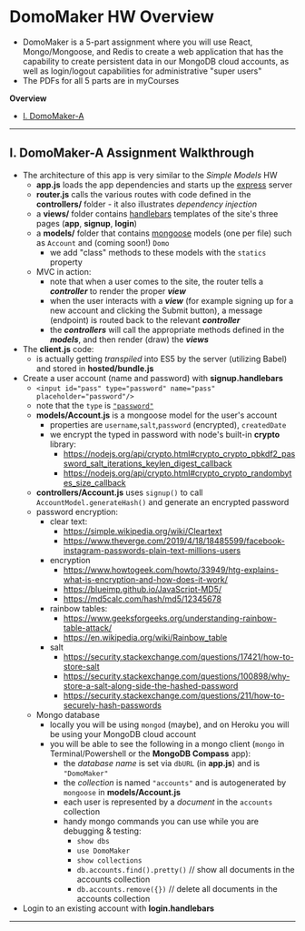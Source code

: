 # DomoMaker HW Overview

- DomoMaker is a 5-part assignment where you will use React, Mongo/Mongoose, and Redis to create a web application that has the capability to create persistent data in our MongoDB cloud accounts, as well as login/logout capabilities for administrative "super users"
- The PDFs for all 5 parts are in myCourses

**Overview**

- [I. DomoMaker-A](#A)

<!--

- [II. DomoMaker-B](#B)

- [III. DomoMaker-C](#C)

- [IV. DomoMaker-D](#D)

- [V. DomoMaker-E](#E)

-->

<a id="A"></a>

---



<a id="domomaker-a-tips"></a>

## I. DomoMaker-A Assignment Walkthrough

- The architecture of this app is very similar to the *Simple Models* HW
  - **app.js**  loads the app dependencies and starts up the [express](https://www.npmjs.com/package/express) server
  - **router.js** calls the various routes with code defined in the **controllers/** folder - it also illustrates *dependency injection*
  - a **views/** folder contains [handlebars](https://handlebarsjs.com/) templates of the site's three pages (**app**, **signup**, **login**)
  - a **models/** folder that contains [mongoose](https://www.npmjs.com/package/mongoose) models (one per file) such as `Account` and (coming soon!) `Domo`
    - we add "class" methods to these models with the `statics` property
  - MVC in action:
    - note that when a user comes to the site, the router tells a ***controller*** to render the proper ***view***
    - when the user interacts with a ***view*** (for example signing up for a new account and clicking the Submit button), a message (endpoint) is routed back to the relevant ***controller***
    - the ***controllers*** will call the appropriate methods defined in the ***models***, and then render (draw) the ***views***
- The **client.js** code:
  - is actually getting *transpiled* into ES5 by the server (utilizing Babel) and stored in **hosted/bundle.js**
- Create a user account (name and password) with **signup.handlebars**
  - `<input id="pass" type="password" name="pass" placeholder="password"/>`
  - note that the `type` is [`"password"`](https://developer.mozilla.org/en-US/docs/Web/HTML/Element/input/password)
  - **models/Account.js** is a mongoose model for the user's account
    - properties are `username`,`salt`,`password` (encrypted), `createdDate`
    - we encrypt the typed in password with node's built-in **crypto** library:
      - https://nodejs.org/api/crypto.html#crypto_crypto_pbkdf2_password_salt_iterations_keylen_digest_callback
      - https://nodejs.org/api/crypto.html#crypto_crypto_randombytes_size_callback
  - **controllers/Account.js** uses `signup()` to call `AccountModel.generateHash()` and generate an encrypted password
  - password encryption:
    - clear text:
      - https://simple.wikipedia.org/wiki/Cleartext
      - https://www.theverge.com/2019/4/18/18485599/facebook-instagram-passwords-plain-text-millions-users
    - encryption
      - https://www.howtogeek.com/howto/33949/htg-explains-what-is-encryption-and-how-does-it-work/
      - https://blueimp.github.io/JavaScript-MD5/
      - https://md5calc.com/hash/md5/12345678
    - rainbow tables:
      - https://www.geeksforgeeks.org/understanding-rainbow-table-attack/
      - https://en.wikipedia.org/wiki/Rainbow_table
    - salt
      - https://security.stackexchange.com/questions/17421/how-to-store-salt
      - https://security.stackexchange.com/questions/100898/why-store-a-salt-along-side-the-hashed-password
      - https://security.stackexchange.com/questions/211/how-to-securely-hash-passwords
  - Mongo database
    - locally you will be using `mongod` (maybe), and on Heroku you will be using your MongoDB cloud account
    - you will be able to see the following in a mongo client (`mongo` in Terminal/Powershell or the **MongoDB Compass** app):
      - the *database name* is set via `dbURL` (in **app.js**) and is `"DomoMaker"`
      - the *collection* is named `"accounts"` and is autogenerated by `mongoose` in **models/Account.js**
      - each user is represented by a *document* in the `accounts` collection
      - handy mongo commands you can use while you are debugging & testing:
        - `show dbs`
        - `use DomoMaker`
        - `show collections`
        - `db.accounts.find().pretty()` // show all documents in the accounts collection
        - `db.accounts.remove({})` // delete all documents in the accounts collection
- Login to an existing account with **login.handlebars**


<a id="B"></a>

---

<!--

## II. DomoMaker B - Assignment Walkthrough

1) DomoMaker-B:
  - See myCourses for PDF and dropbox/due date
  - Comment out the following line in **models/Account.js** (with mongoose 5+, we don't need it anymore):
    - `mongoose.Promise = global.Promise;`
  - Typos in PDF:
    - Near the top of page 6, delete this line (with mongoose 5+, we don't need it anymore):
      - `mongoose.Promise = global.Promise;`
    - Bottom of page 6, should be `createdDate` NOT `createdData`
    - Near top of page 7, get rid of semicolon on this line - `owner: convertId(ownderId);` should be `owner: convertId(ownderId)`
    - Bottom of page 7, regarding #12, a clarification. In **client.js**, the jQuery code that is called when the `#makeDomoSubmit` button is clicked is triggered by this: `$("#domoForm").on("submit", ...`
    - Bottom of Page 8, regarding #15, both lines of code are new
    - Clarification - the code for both #15 & #16 will go into **controllers/Domo.js**
  - Make sure that you create a new repository (and Heroku app) for each version of DomoMaker. I will be grading/checking these off very quickly, so you will be able to delete the old Heroku apps very quickly if need be
  - What's new:
    - HTTP *sessions* keep track of who is logged in
    - you can now add Domos to the database, "owned" and only visible to the current logged in user
    - multiple domos can have the *same name* (unlike the HW where according to the schema, the `Cat` documents have to have `unique` names
    - handy mongo commands you can use while you are debugging & testing:
      - `show dbs`
      - `use DomoMaker`
      - `show collections`
      - `db.accounts.find().pretty()` // show all documents in the accounts collection
      - `db.accounts.remove({})` // delete all documents in the accounts collection
      - `db.domos.find().pretty()` // show all documents in the domos collection
      - `db.domos.remove({})` // delete all documents in the domos collection
    - you also might want to completely get rid of ("drop") a collection - in particular if you changed the associated mongoose schema of the documents
      - `db.accounts.drop()` // drop accounts collection which deletes the index and all documents in that collection
      - `db.domos.drop()` // drop domos collection which deletes the index and all documents in that collection

<hr>

2) HTTP sessions

- HTTP sessions store *per-user* data on the server, and keep the "key" to that data stored in the user's browser, as a cookie
- https://stackoverflow.com/questions/3804209/what-are-sessions-how-do-they-work
- [`Cookie` request header](https://developer.mozilla.org/en-US/docs/Web/HTTP/Headers/Cookie)
- [`Set-Cookie` response header](https://developer.mozilla.org/en-US/docs/Web/HTTP/Headers/Set-Cookie)

A) Demo
  - https://github.com/tonethar/session-demo-2201
  - https://session-demo-2201.herokuapp.com/
  
B) Documentation
 - **express-session**
   - https://www.npmjs.com/package/express-session
   - `const session = require('express-session');`
   - `req.session` - To store or access session data, simply use the request property `req.session`, which is (generally) serialized as JSON by the store, so nested objects are typically fine.
 - **mongoose**
    - https://mongoosejs.com/docs/schematypes.html#objectids
     - `return DomoModel.find(search).select('name age').lean().exec(callback);`
 - **underscore**
   - https://www.npmjs.com/package/underscore

<a id="C"></a>

<hr>


## III. DomoMaker C - Add Redis & csrf

### III-A. Tips & Assignment Walkthrough

**step #3**
- the `mongooseOptions` parameter can be deleted (it is redundant code from a previous version of this assignment)
- explain array destructuring and what this code is doing:

```js
if (process.env.REDISCLOUD_URL) {
  // redisPASS = redisURL.auth.split(':')[1];
  redisURL = url.parse(process.env.REDISCLOUD_URL);
  [, redisPASS] = redisURL.auth.split(':');
}
```


**step #8**
- demo running on 2 ports - you will need to be using `npm start` for both instances

**step #9**
- On Heroku, look under the Resources tab (Add ons) to add Redis Enterprise Cloud
- Note that now there is a `REDISCLOUD_URL` under Config Vars - this was automagically populated for us by the Redis Add-on
- Then, test it on Heroku, it should work the same as it did locally!

**step #20**
- we already made this change back in step #4

**Step #24**
- In your form elements, make sure that there is a space after the two closing (React) curly braces:
  - like this - `<input type="hidden" name="_csrf" value={{csrfToken}} />`
  - NOT this - `<input type="hidden" name="_csrf" value={{csrfToken}}/>`

<hr>

<a id="D"></a>

## IV. DomoMaker D - Add React.js

- See myCourses for PDF and dropbox/due date
- What does React do for us in Part D?
  - In DomoMaker-C, whenever a new Domo was created by a user, the "domo list" was being rendered on the server-side by `res.render()` and Handlebars.js, which meant that every time you added a domo, a request was being made to the server, the entire HTML page was being re-created by the server, this new HTML page was sent back to the browser, and the browser needed to re-render this new page
  - In DomoMaker-D, whenever a new Domo is created by a user, the Domo is sent to the server, and if there is a successful update, the React components that are running on the client will request a new list of Domos from the server, and then just the "domo list" portion of the page will be modified by the client-side code, meaning that the entire HTML page is NOT re-rendered by the browser.
- What else is new?
  - `"buildLoginBundle"`, `"watchLoginBundle"`, `buildAppBundle`, `watchAppBundle` will watch for changes to JS files in the **client/** folder, and then transpile these files into ES5/JSX and publish them to **client/hosted/** as  **bundle.js** and **loginBundle.js**

### IV-A. Tips
- #2 - this command is easy to mistype: `npx browserslist --update-db`
- You will need to make sure that the `watchLoginBundle` and `watchAppBundle` are running at all times. These are the scripts that will transpile the ES6 and React JSX that is located in your **client/** folder into the ES5 in your **hosted/** folder
 - PS - Handlebars.js isn't rendering the domos for you anymore in **app.handlebars** (React is now doing it on the client-side), so you don't need most of the code in the `makerPage` function (which located in **controllers/Domo.js**)
 - PS - clearing the form fields after the user makes a successful submission is always a good idea. With more modern React components we would just change the state variable and then the component fields would update themselves. But here the "new domo" form fields are not being rendered by React so we have to do it in "old school jQuery" style:

```js
$("#domoName").val("");
$("#domoAge").val("");
```

- PS -  There is a lot of typing in this part and lot's of places to make syntax errors - esp. in the JSX. So triple-check your typing. The JSX typos often show up as errors in the browser console (which is where the React is rendering HTML) - so that is another place to look for hints if things are not working

<a id="E"></a>

<hr>

## V. DomoMaker E

- See myCourses for PDF and dropbox/due date
- Here's one possibility for a completed version you can look at as an example: https://domomaker-acjvks-2205.herokuapp.com/
- For this part, you will be:
    - A) adding a new attribute to one of the models AND
    - B) adding a new feature to the app (such as a delete button, or a new page to render)

### Tips
- "A" above should be pretty straightforward- here are some recommendations:
  - because your `Domo` *schema* will be changing, create a new database named `DomoMakerE` (do this in **app.js**)
  - when working on this section, proceeed from "the bottom up" - for example:
    - add an attribute such as `level` to the Domo schema, and give it a default value like we did with `createdDate`
    - fire up DomoMaker-E and create some new Domos
    - verify that you can still make Domos and that this new attribute is being created by checking the `domos` collection in the `DomoMakerE` database in MongoDB Compass
    - now rewrite the `domoNodes` code in **client/app/maker.js** to display this new attribute
    - finally, write all of the client and server-side code necessary to display a new form field for this attribute, and to send it to the server when the **Make Domo** button is clicked

<hr>

- "B" will be trickier - a "delete domo" button would be very useful, or maybe a page that shows all of the users
  - To add event handling to a React component:
    - use the `onClick` attribute like this `onClick={handleClick}`, and then create the `handleClick()` function normally
    - if there are parameters to pass along, you could wrap `handleClick` above in an anonymous function like this `onClick={()=>handleClick(args)}`, OR
    - store the parameters as attributes on the component, and then access them on the event handler function with something like this `e.currentTarget.getAttribute('attributeName')`
    - the client-side function to call the `/delete-domo` endpoint (to be written by you) can look something like this

```js
const handleDeleteClick = e => {
  const domoId = ...
  const _csrf = ... // use `document.querySelector()` to get this value
  const deleteData = `_csrf=${_csrf}&domoId=${domoId}`;
  // use this helper - sendAjax(type, action, data, success) 
  sendAjax('DELETE', '/delete-domo', deleteData, loadDomosFromServer);
};
```

- You will need to create a new endpoint (for example **/delete-domo**) - this means you will have to pass body data that includes the current value of `_csrf` everytime you call this new endpoint so that only a logged-in user can delete domos
- One issue with this is that Postman won't be very helpful for debugging because of the need for the `_csrf` value
- You will also need to write a `deleteDomo` function in **server/controllers/Domo.js**

<hr>

![screenshot](_images/hw-18.png)


-->


